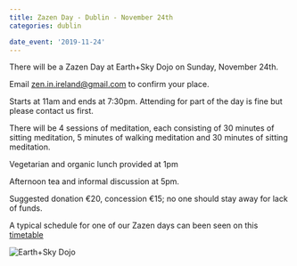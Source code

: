 ```yaml
---
title: Zazen Day - Dublin - November 24th
categories: dublin

date_event: '2019-11-24'
---
```


There will be a Zazen Day at Earth+Sky Dojo on Sunday, November 24th.

Email zen.in.ireland@gmail.com to confirm your place.

Starts at 11am and ends at 7:30pm.
Attending for part of the day is fine but please contact us first.

There will be 4 sessions of meditation, each consisting of 30 minutes of sitting meditation, 5 minutes of walking meditation and 30 minutes of sitting meditation.

Vegetarian and organic lunch provided at 1pm

Afternoon tea and informal discussion at 5pm.

Suggested donation €20, concession €15; no one should stay away for lack of funds.

A typical schedule for one of our Zazen days can been seen on this [timetable](http://www.zenireland.com/img/Typical_Timetable_for_Zazen_Day.png)

![Earth+Sky Dojo](http://www.zenireland.com/img/E+S-dojo-square.jpg)
